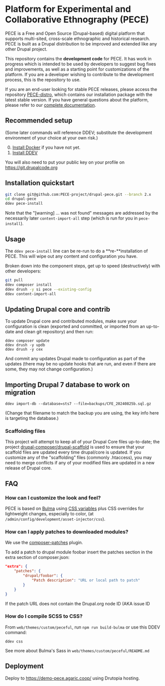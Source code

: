 # Platform for Experimental and Collaborative Ethnography (PECE)

PECE is a Free and Open Source (Drupal-based) digital platform that supports
multi-sited, cross-scale ethnographic and historical research. PECE is built
as a Drupal distribution to be improved and extended like any other Drupal project.

This repository contains the **development code** for PECE. It has work in progress which
is intended to be used by developers to suggest bug fixes and improvements,
as well as a starting point for customizations of the platform. If you are a
developer wishing to contribute to the development process, this is the
repository to use.

If you are an end-user looking for stable PECE releases, please access the repository
[PECE-distro](https://github.com/PECE-project/pece-distro), which contains our
installation package with the latest stable version. If you have general questions about
the platform, please refer to our [complete documentation](https://pece-project.github.io/drupal-pece/).

## Recommended setup

(Some later commands will reference DDEV; substitute the development environment of your choice at your own risk.)

0. [Install Docker](https://ddev.readthedocs.io/en/stable/users/install/docker-installation/) if you have not yet.
1. [Install DDEV](https://ddev.readthedocs.io/en/stable/users/install/ddev-installation/)

You will also need to put your public key on your profile on https://git.drupalcode.org

## Installation quickstart

```bash
git clone git@github.com:PECE-project/drupal-pece.git --branch 2.x
cd drupal-pece
ddev pece-install
```

Note that the "[warning] … was not found" messages are addressed by the necessarily later `content-import-all` step (which is run for you in `pece-install`).

## Usage

The `ddev pece-install` line can be re-run to do a **re-**installation of PECE.
This will wipe out any content and configuration you have.

Broken down into the component steps, get up to speed (destructively) with other developers:

```bash
git pull
ddev composer install
ddev drush -y si pece --existing-config
ddev content-import-all
```

## Updating Drupal core and contrib

To update Drupal core and contributed modules, make sure your configuration is clean (exported and committed, or imported from an up-to-date and clean git repository) and then run:

```shell
ddev composer update
ddev drush -y updb
ddev drush -y cex
```

And commit any updates Drupal made to configuration as part of the updates (there may be no update hooks that are run, and even if there are some, they may not change configuration.)

## Importing Drupal 7 database to work on migration

```shell
ddev import-db --database=sts7 --file=backups/CFE_20240825b.sql.gz
```

(Change that filename to match the backup you are using, the key info here is targeting the database.)

### Scaffolding files

This project will attempt to keep all of your Drupal Core files up-to-date; the
project [drupal-composer/drupal-scaffold](https://github.com/drupal-composer/drupal-scaffold)
is used to ensure that your scaffold files are updated every time drupal/core is
updated. If you customize any of the "scaffolding" files (commonly .htaccess),
you may need to merge conflicts if any of your modified files are updated in a
new release of Drupal core.

## FAQ

### How can I customize the look and feel?

PECE is based on [Bulma](https://bulma.io/) using [CSS variables](https://bulma.io/documentation/features/css-variables/) plus CSS overrides for lightweight changes, especially to color, (at `/admin/config/development/asset-injector/css`).

### How can I apply patches to downloaded modules?

We use the [composer-patches](https://github.com/cweagans/composer-patches) plugin.

To add a patch to drupal module foobar insert the patches section in the extra
section of composer.json:
```json
"extra": {
    "patches": {
        "drupal/foobar": {
            "Patch description": "URL or local path to patch"
        }
    }
}
```

If the patch URL does not contain the Drupal.org node ID (AKA issue ID

### How do I compile SCSS to CSS?

From `web/themes/custom/peceful`, run `npm run build-bulma` or use this DDEV command:

```
ddev css
```

See more about Bulma's Sass in `web/themes/custom/peceful/README.md`

## Deployment

Deploy to https://demo-pece.agaric.coop/ using Drutopia hosting.
